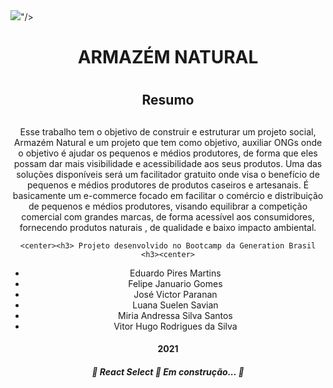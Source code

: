 <div class = “container”>
<img src="  <blockquote class="imgur-embed-pub" lang="en" data-id="a/nihwC4T" data-context="false" ><a href="//imgur.com/a/nihwC4T"></a></blockquote><script async src="//s.imgur.com/min/embed.js" charset="utf-8"></script>"/>

 

<center><h1> ARMAZÉM NATURAL <h1></center>


<center> <h2> Resumo<h2> </center>


<center> Esse trabalho tem o objetivo de construir e estruturar um projeto social, Armazém Natural e um projeto que tem como objetivo, auxiliar ONGs onde o objetivo é ajudar os pequenos e médios produtores, de forma que eles possam dar mais visibilidade e acessibilidade aos seus produtos. Uma das soluções disponíveis será um facilitador gratuito onde visa o benefício de pequenos e médios produtores de produtos caseiros e  artesanais. É basicamente um e-commerce focado em facilitar o comércio e distribuição de pequenos e médios produtores, visando
equilibrar a competição comercial com grandes marcas, de forma acessível aos consumidores, fornecendo produtos naturais , de qualidade e baixo impacto ambiental.<center>



	<center><h3> Projeto desenvolvido no Bootcamp da Generation Brasil <h3><center>

<center>
<ul>
  <li>Eduardo Pires Martins</li>

  <li>Felipe Januario Gomes</li>

  <li>José Victor Paranan</li>

  <li>Luana Suelen Savian</li>
 
  <li>Miria Andressa Silva Santos</li>

  <li>Vitor Hugo Rodrigues da Silva</li>
</ul> <center>



  <center><h4> 2021 </h4><center>



<center><h5> 
	🚧  React Select 🚀 Em construção...  🚧
</h5><center>

</div>

